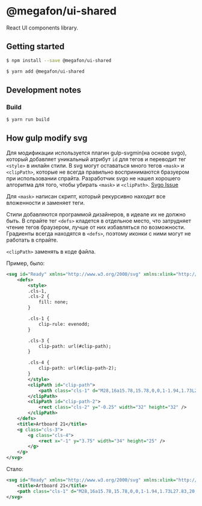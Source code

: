 # @megafon/ui-shared

React UI components library.

## Getting started

```bash
$ npm install --save @megafon/ui-shared
```
```bash
$ yarn add @megafon/ui-shared
```

## Development notes

### Build

```bash
$ yarn run build
```

## How gulp modify svg
Для модификации используется плагин gulp-svgmin(на основе svgo), который добавляет уникальный атрибут `id` для тегов и переводит тег `<style>` в инлайн стили.
В svg могут оставаться много тегов `<mask>` и `<clipPath>`, которые не всегда правильно воспринимаются бразуером при использовании спрайта.
Разработчик svgo не нашел хорошего алгоритма для того, чтобы убирать `<mask>` и `<clipPath>`. [Svgo Issue](https://github.com/svg/svgo/issues/680)

Для `<mask>` написан скрипт, который рекурсивно находит все вложенности и заменяет теги.

Стили добавляются программой дизайнеров, в идеале их не должно быть. В спрайте тег `<defs>` кладется в отдельное место, что затрудняет чтение тегов браузером, лучше от них избавляться по возможности. Градиенты всегда находятся в `<defs>`, поэтому иконки с ними могут не работать в спрайте.

`<clipPath>` заменять в коде файла.

Пример, было:
``` xml
<svg id="Ready" xmlns="http://www.w3.org/2000/svg" xmlns:xlink="http://www.w3.org/1999/xlink" viewBox="0 0 32 32">
    <defs>
        <style>
        .cls-1,
        .cls-2 {
            fill: none;
        }

        .cls-1 {
            clip-rule: evenodd;
        }

        .cls-3 {
            clip-path: url(#clip-path);
        }

        .cls-4 {
            clip-path: url(#clip-path-2);
        }
        </style>
        <clipPath id="clip-path">
            <path class="cls-1" d="M28,16a15.78,15.78,0,0,1-1.94,1.73L27.83,20,26.2,21.16l-1.77-2.31a16.29,16.29,0,0,1-2.62,1.24l.94,2.73-1.92.59-.94-2.74a16.66,16.66,0,0,1-2.89.43v2.64H15V21.11a16.7,16.7,0,0,1-3-.45l-.86,2.52-1.92-.59.87-2.52a16.29,16.29,0,0,1-2.54-1.21L5.8,21.16,4.17,20l1.77-2.3A15.78,15.78,0,0,1,4,16l1.51-1.26a14.47,14.47,0,0,0,21,0Zm-4-5.07-1,1.81a13.7,13.7,0,0,0-7-2,13.57,13.57,0,0,0-7,2L8,10.94A15.68,15.68,0,0,1,24,10.94Z" />
        </clipPath>
        <clipPath id="clip-path-2">
            <rect class="cls-2" y="-0.25" width="32" height="32" />
        </clipPath>
    </defs>
    <title>Artboard 21</title>
    <g class="cls-3">
        <g class="cls-4">
            <rect x="-1" y="3.75" width="34" height="25" />
        </g>
    </g>
</svg>
```
Стало:
``` xml
<svg id="Ready" xmlns="http://www.w3.org/2000/svg" xmlns:xlink="http://www.w3.org/1999/xlink" viewBox="0 0 32 32">
    <title>Artboard 21</title>
    <path class="cls-1" d="M28,16a15.78,15.78,0,0,1-1.94,1.73L27.83,20,26.2,21.16l-1.77-2.31a16.29,16.29,0,0,1-2.62,1.24l.94,2.73-1.92.59-.94-2.74a16.66,16.66,0,0,1-2.89.43v2.64H15V21.11a16.7,16.7,0,0,1-3-.45l-.86,2.52-1.92-.59.87-2.52a16.29,16.29,0,0,1-2.54-1.21L5.8,21.16,4.17,20l1.77-2.3A15.78,15.78,0,0,1,4,16l1.51-1.26a14.47,14.47,0,0,0,21,0Zm-4-5.07-1,1.81a13.7,13.7,0,0,0-7-2,13.57,13.57,0,0,0-7,2L8,10.94A15.68,15.68,0,0,1,24,10.94Z" />
</svg>
```
